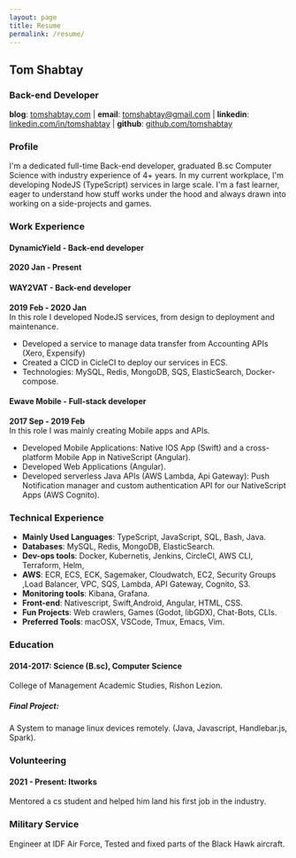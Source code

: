 ```yaml
---
layout: page
title: Resume
permalink: /resume/
---
```

## Tom Shabtay
### Back-end Developer

**blog**: [tomshabtay.com](tomshabtay.com) | **email**: [tomshabtay@gmail.com](tomshabtay@gmail.com) | **linkedin**: [linkedin.com/in/tomshabtay](www.linkedin.com/in/tomshabtay) | **github**: [github.com/tomshabtay](www.github.com/tomshabtay)

### Profile 
I'm a dedicated full-time Back-end developer, graduated B.sc Computer Science with industry experience of 4+ years.
In my current workplace, I'm developing NodeJS (TypeScript) services in large scale. I'm a fast learner, eager to understand how stuff works under the hood and always drawn into working on a side-projects and games.
 
### Work Experience
 
#### **DynamicYield** - Back-end developer
**2020 Jan - Present**
<br>

#### **WAY2VAT** - Back-end developer
**2019 Feb - 2020 Jan**
<br>
In this role I developed NodeJS services, from design to deployment and maintenance.
- Developed a service to manage data transfer from Accounting APIs (Xero, Expensify)
- Created a CICD in CicleCI to deploy our services in ECS.
- Technologies: MySQL, Redis, MongoDB, SQS, ElasticSearch, Docker-compose.
 
####  **Ewave Mobile** - Full-stack developer
**2017 Sep - 2019 Feb**
<br>
In this role I was mainly creating Mobile apps and APIs.
- Developed Mobile Applications: Native IOS App (Swift) and a cross-platform Mobile App in NativeScript (Angular).
- Developed Web Applications (Angular).
- Developed serverless Java APIs (AWS Lambda, Api Gateway): Push Notification manager and custom authentication API for our NativeScript Apps (AWS Cognito).
 
### Technical Experience
 
- **Mainly Used Languages**: TypeScript, JavaScript, SQL, Bash, Java.
- **Databases**: MySQL, Redis, MongoDB, ElasticSearch.
- **Dev-ops tools**: Docker, Kubernetis, Jenkins, CircleCI, AWS CLI, Terraform, Helm, 
- **AWS**: ECR, ECS, ECK, Sagemaker, Cloudwatch, EC2, Security Groups ,Load Balancer, VPC, SQS, Lambda, API Gateway, Cognito, S3.
- **Monitoring tools**: Kibana, Grafana.
- **Front-end**: Nativescript, Swift,Android, Angular, HTML, CSS.
- **Fun Projects**: Web crawlers, Games (Godot, libGDX), Chat-Bots, CLIs.
- **Preferred Tools**: macOSX, VSCode, Tmux, Emacs, Vim.
 
 
### Education 
#### 2014-2017: Science (B.sc), Computer Science
College of Management Academic Studies, Rishon Lezion.
##### Final Project:
A System to manage linux devices remotely. (Java, Javascript, Handlebar.js, Spark).
### Volunteering
#### 2021 - Present: Itworks 
Mentored a cs student and helped him land his first job in the industry.

### Military Service
Engineer at IDF Air Force, Tested and fixed parts of the Black Hawk aircraft.
